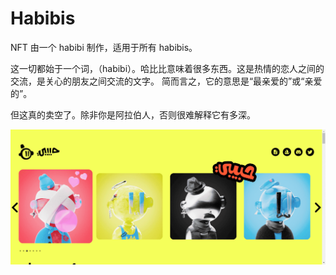 # Habibis

NFT 由一个 habibi 制作，适用于所有 habibis。

这一切都始于一个词，（habibi）。哈比比意味着很多东西。这是热情的恋人之间的交流，是关心的朋友之间交流的文字。
简而言之，它的意思是“最亲爱的”或“亲爱的”。

但这真的卖空了。除非你是阿拉伯人，否则很难解释它有多深。

![nft](513213_new.png)
